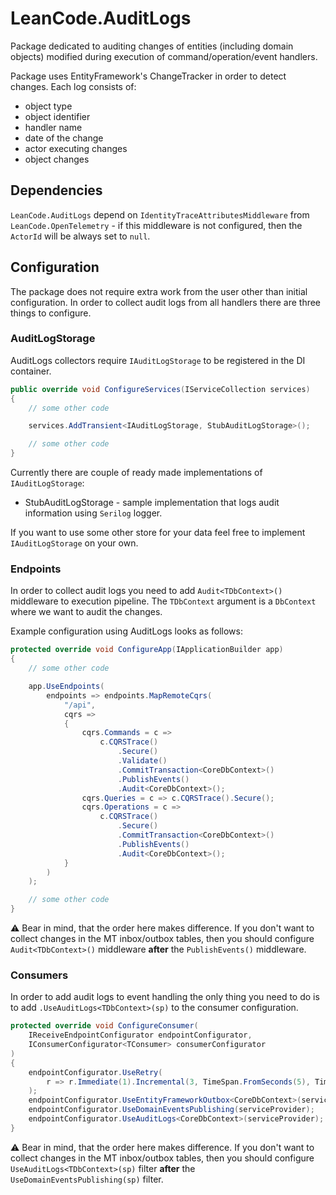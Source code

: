 # LeanCode.AuditLogs

Package dedicated to auditing changes of entities (including domain objects) modified during execution of command/operation/event handlers.

Package uses EntityFramework's ChangeTracker in order to detect changes. Each log consists of:
- object type
- object identifier
- handler name
- date of the change
- actor executing changes
- object changes

## Dependencies

`LeanCode.AuditLogs` depend on `IdentityTraceAttributesMiddleware` from  `LeanCode.OpenTelemetry` - if this middleware is not configured, then the `ActorId` will be always set to `null`.

## Configuration

The package does not require extra work from the user other than initial configuration. In order to collect audit logs from all handlers there are three things to configure.

### AuditLogStorage

AuditLogs collectors require `IAuditLogStorage` to be registered in the DI container.

```csharp
public override void ConfigureServices(IServiceCollection services)
{
    // some other code

    services.AddTransient<IAuditLogStorage, StubAuditLogStorage>();

    // some other code
}
```

Currently there are couple of ready made implementations of `IAuditLogStorage`:
- StubAuditLogStorage - sample implementation that logs audit information using `Serilog` logger.

If you want to use some other store for your data feel free to implement `IAuditLogStorage` on your own.

### Endpoints

In order to collect audit logs you need to add `Audit<TDbContext>()` middleware to execution pipeline. The `TDbContext`
argument is a `DbContext` where we want to audit the changes.

Example configuration using AuditLogs looks as follows:

```csharp
protected override void ConfigureApp(IApplicationBuilder app)
{
    // some other code

    app.UseEndpoints(
        endpoints => endpoints.MapRemoteCqrs(
            "/api",
            cqrs =>
            {
                cqrs.Commands = c =>
                    c.CQRSTrace()
                        .Secure()
                        .Validate()
                        .CommitTransaction<CoreDbContext>()
                        .PublishEvents()
                        .Audit<CoreDbContext>();
                cqrs.Queries = c => c.CQRSTrace().Secure();
                cqrs.Operations = c =>
                    c.CQRSTrace()
                        .Secure()
                        .CommitTransaction<CoreDbContext>()
                        .PublishEvents()
                        .Audit<CoreDbContext>();
            }
        )
    );

    // some other code
}
```

⚠️ Bear in mind, that the order here makes difference. If you don't want to collect changes in the MT inbox/outbox
tables, then you should configure `Audit<TDbContext>()` middleware **after** the `PublishEvents()` middleware.

### Consumers

In order to add audit logs to event handling the only thing you need to do is to add `.UseAuditLogs<TDbContext>(sp)`
to the consumer configuration.

```csharp
protected override void ConfigureConsumer(
    IReceiveEndpointConfigurator endpointConfigurator,
    IConsumerConfigurator<TConsumer> consumerConfigurator
)
{
    endpointConfigurator.UseRetry(
        r => r.Immediate(1).Incremental(3, TimeSpan.FromSeconds(5), TimeSpan.FromSeconds(5))
    );
    endpointConfigurator.UseEntityFrameworkOutbox<CoreDbContext>(serviceProvider);
    endpointConfigurator.UseDomainEventsPublishing(serviceProvider);
    endpointConfigurator.UseAuditLogs<CoreDbContext>(serviceProvider);
}
```

⚠️ Bear in mind, that the order here makes difference. If you don't want to collect changes in the MT inbox/outbox
tables, then you should configure `UseAuditLogs<TDbContext>(sp)` filter **after** the `UseDomainEventsPublishing(sp)`
filter.
